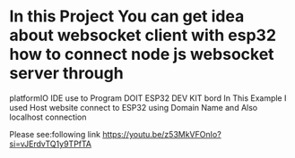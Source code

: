 # In this Project You can get idea about websocket client with esp32 how to connect node js websocket server through
platformIO IDE use to Program DOIT ESP32 DEV KIT bord
 In This Example I used 
 Host website connect to ESP32 using Domain Name
 and Also localhost connection 

Please see:following link
https://youtu.be/z53MkVFOnIo?si=vJErdvTQ1y9TPfTA
